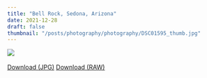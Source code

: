 ```yaml
---
title: "Bell Rock, Sedona, Arizona"
date: 2021-12-28
draft: false
thumbnail: "/posts/photography/photography/DSC01595_thumb.jpg"
---
```

<img src="/posts/photography/photography/DSC01595_edited.jpg">
<br>
<br>
<a href="/posts/photography/photography/DSC01595_edited.jpg" class="btn">Download (JPG)</a>
<a href="/posts/photography/photography/DSC01595.ARW" class="btn">Download (RAW)</a>
